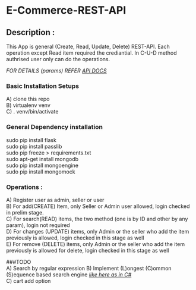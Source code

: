 # E-Commerce-REST-API

## Description :
This App is general (Create, Read, Update, Delete) REST-API. Each operation except Read item required the crediantial. In C-U-D method authrised user only can do the operations. 

*FOR DETAILS (params) REFER [API DOCS](https://github.com/ojhaanshu87/E-Commerce-REST-API/blob/master/API_Document.md)* <br />

### Basic Installation Setups <br />
A) clone this repo <br />
B) virtualenv venv <br />
C) . venv/bin/activate <br />

### General Dependency installation <br />
sudo pip install flask <br />
sudo pip install passlib <br />
sudo pip freeze > requirements.txt <br />
sudo apt-get install mongodb <br />
sudo pip install mongoengine <br />
sudo pip install mongomock <br />

### Operations : <br />
A) Register user as admin, seller or user <br />
B) For add(CREATE) Item, only Seller or Admin user allowed, login checked in prelim stage. <br />
C) For search(READ) items, the two method (one is by ID and other by any param), login not required <br />
D) For changes (UPDATE) items, only Admin or the seller who add the item previously is allowed, login checked in this stage as well <br />
E) For remove (DELETE) items, only Admin or the seller who add the item previously is allowed for delete, login checked in this stage as well <br />

###TODO <br />
A) Search by regular expression
B) Implement (L)ongest (C)ommon (S)equence based search engine *[like here as in C#](https://github.com/ojhaanshu87/LCS-Problem-With-Percentage-Matching)* <br />
C) cart add option


